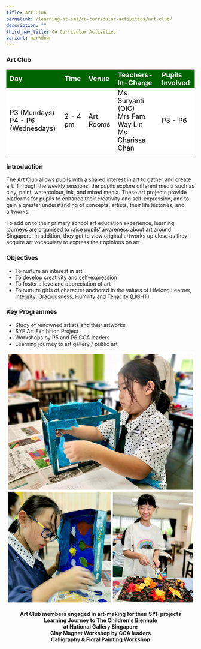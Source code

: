 ```yaml
---
title: Art Club
permalink: /learning-at-sms/co-curricular-activities/art-club/
description: ""
third_nav_title: Co Curricular Activities
variant: markdown
---
```

### Art Club

<table>
<tbody>
	<tr style="background-color:darkgreen;color:white;font-size:18px"><td><b>Day</b></td>
	<td><b>Time</b></td>
	<td><b>Venue</b></td>
	<td><b>Teachers-In-Charge</b></td>
	<td><b>Pupils Involved</b></td>
</tr>
	<tr style="background-color:white;color:black;font-size:18px">
		<td>P3 (Mondays)<br>P4 - P6 (Wednesdays)</td>
		<td>2 - 4 pm</td>
	<td>Art Rooms</td>
	<td>Ms Suryanti (OIC)<br>Mrs Fam Way Lin<br>Ms Charissa Chan</td>
	<td>P3 - P6</td>
</tr>
</tbody></table>




### **Introduction**


The Art Club allows pupils with a shared interest in art to gather and create art. Through the weekly sessions, the pupils explore different media such as clay, paint, watercolour, ink, and mixed media. These art projects&nbsp;provide platforms for pupils to&nbsp;enhance their creativity and self-expression, and&nbsp;to gain a greater understanding of concepts, artists, their life histories, and artworks.  

To add on to their primary school art education experience, learning journeys are organised to raise pupils’ awareness about art around Singapore.&nbsp;In addition, they get to view original artworks up close as they acquire art vocabulary to express their opinions on art.

### **Objectives**  


*   To nurture an interest in art&nbsp;
*   To develop creativity and self-expression
*   To foster a love and appreciation of art&nbsp;
*   To nurture girls of character anchored in the values of Lifelong Learner, Integrity, Graciousness, Humility and Tenacity (LIGHT)


### **Key Programmes**  


*   Study of renowned artists and their artworks
*   SYF Art Exhibition Project
*   Workshops by P5 and P6 CCA leaders
*   Learning journey to art gallery / public art

![](/images/CCAs/Art%20Club/artclub01.jpg)
<center><b>Art Club members engaged in art-making for their SYF projects</b></center>


<center><b>Learning Journey to The Children's Biennale <br>at National Gallery Singapore</b></center>




<center><b>Clay Magnet Workshop by CCA leaders</b></center>





<center><b>Calligraphy &amp; Floral Painting Workshop</b></center>
